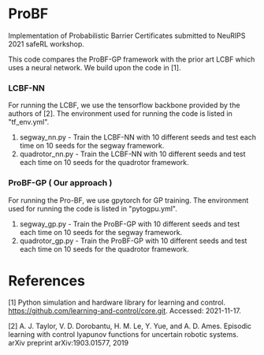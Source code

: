 # ProBF
Implementation of Probabilistic Barrier Certificates submitted to NeuRIPS 2021 safeRL workshop.

This code compares the ProBF-GP framework with the prior art LCBF which uses a neural network. We build upon the code in [1].

### LCBF-NN
For running the LCBF, we use the tensorflow backbone provided by the authors of [2]. The environment used for running the code is listed in "tf_env.yml".
1.  segway_nn.py - Train the LCBF-NN with 10 different seeds and test each time on 10 seeds for the segway framework.
2.  quadrotor_nn.py - Train the LCBF-NN with 10 different seeds and test each time on 10 seeds for the quadrotor framework. 

### ProBF-GP ( Our approach )
For running the Pro-BF, we use gpytorch for GP training. The environment used for running the code is listed in "pytogpu.yml".
1.  segway_gp.py - Train the ProBF-GP with 10 different seeds and test each time on 10 seeds for the segway framework.
2.  quadrotor_gp.py - Train the ProBF-GP with 10 different seeds and test each time on 10 seeds for the quadrotor framework. 

# References
[1] Python simulation and hardware library for learning and control. https://github.com/learning-and-control/core.git. Accessed: 2021-11-17.

[2] A. J. Taylor, V. D. Dorobantu, H. M. Le, Y. Yue, and A. D. Ames. Episodic learning with
control lyapunov functions for uncertain robotic systems. arXiv preprint arXiv:1903.01577,
2019
